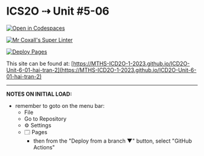# ICS2O ⇢ Unit #5-06

[![Open in Codespaces](https://classroom.github.com/assets/launch-codespace-7f7980b617ed060a017424585567c406b6ee15c891e84e1186181d67ecf80aa0.svg)](https://classroom.github.com/open-in-codespaces?assignment_repo_id=15013574)

[![Mr Coxall's Super Linter](https://github.com/MTHS-ICD2O-1-2023/ICD2O-Unit-6-01-hai-tran-2/workflows/Mr%20Coxall's%20Super%20Linter/badge.svg)](https://github.com/MTHS-ICD2O-1-2023/ICD2O-Unit-6-01-hai-tran-2/actions)

[![Deploy Pages](https://github.com/MTHS-ICD2O-1-2023/ICD2O-Unit-6-01-hai-tran-2/workflows/Deploy%20Pages/badge.svg)](https://github.com/MTHS-ICD2O-1-2023/ICD2O-Unit-6-01-hai-tran-2/actions)

This site can be found at: [https://MTHS-ICD2O-1-2023.github.io/ICD2O-Unit-6-01-hai-tran-2](https://MTHS-ICD2O-1-2023.github.io/ICD2O-Unit-6-01-hai-tran-2)

---

**NOTES ON INITIAL LOAD:**
- remember to goto on the menu bar:
  - File
  - Go to Repository
  - ⚙ Settings
  - 🗔 Pages
    - then from the "Deploy from a branch ▼" button, select "GitHub Actions"

